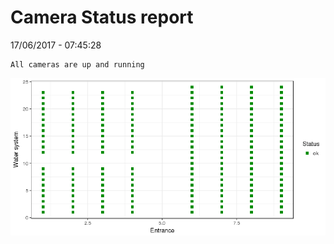 Camera Status report
================
17/06/2017 - 07:45:28

    All cameras are up and running

![](camreport_files/figure-markdown_github/unnamed-chunk-2-1.png)
